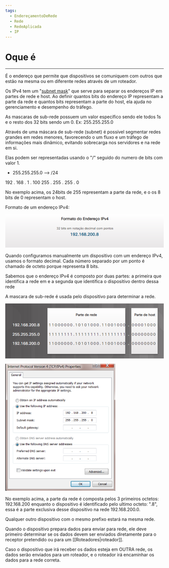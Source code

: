 ```yaml
---
tags:
  - EndereçamentoDeRede
  - Rede
  - RedeAplicada
  - IP
---
```

# Oque é
---

É o endereço que permite que dispositivos se comuniquem com outros que estão na mesma ou em diferente redes através de um roteador. 

Os IPv4 tem um "[subnet mask](https://nordvpn.com/pt-br/blog/mascara-de-sub-rede/)" que serve para separar os endereços IP em partes de rede e host. Ao definir quantos bits do endereço IP representam a parte da rede e quantos bits representam a parte do host, ela ajuda no gerenciamento e desempenho do tráfego. 

As mascaras de sub-rede possuem um valor específico sendo ele todos 1s e o resto dos 32 bits sendo um 0. Ex: 255.255.255.0

Através de uma máscara de sub-rede (subnet) é possível segmentar redes grandes em redes menores, favorecendo o um fluxo e um tráfego de informações mais dinâmico, evitando sobrecarga nos servidores e na rede em si.

Elas podem ser representadas usando o "/" seguido do numero de bits com valor 1. 
   - 255.255.255.0 --> /24 

192 . 168 .   1 . 100
255 . 255 . 255 . 0

No exemplo acima, os 24bits de 255 representam a parte da rede, e o os 8 bits de 0 representam o host.

Formato de um endereço IPv4:

![](./img/Pasted%20image%2020240301155832.png)


Quando configuramos manualmente um dispositivo com um endereço IPv4, usamos o formato decimal. Cada número separado por um ponto é chamado de octeto porque representa 8 bits.

Sabemos que o endereço IPv4 é composto por duas partes: a primeira que identifica a rede em e a segunda que identifica o dispositivo dentro dessa rede

A mascara de sub-rede é usada pelo dispositivo para determinar a rede.

![](./img/Pasted%20image%2020240301162210.png)

![](./img/Pasted%20image%2020240301161715.png)

No exemplo acima, a parte da rede é composta pelos 3 primeiros octetos: 192.168.200 enquanto o dispositivo é identificado pelo ultimo octeto: ".8", essa é a parte exclusiva desse dispositivo na rede 192.168.200.0.

Qualquer outro dispositivo com o mesmo prefixo estará na mesma rede.

Quando o dispositivo prepara dados para enviar para rede, ele deve primeiro determinar se os dados devem ser enviados diretamente para o receptor pretendido ou para um [[Roteadores|roteador]].

Caso o dispositivo que irá receber os dados esteja em OUTRA rede, os dados serão enviados para um roteador, e o roteador irá encaminhar os dados para a rede correta. 